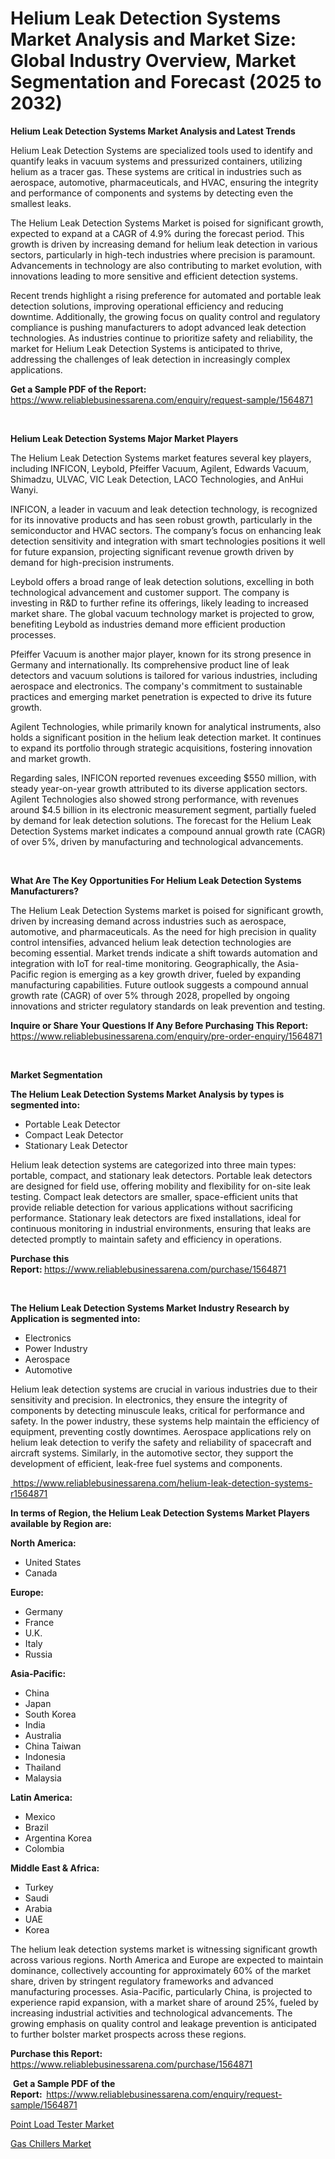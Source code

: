 <p><h1>Helium Leak Detection Systems Market Analysis and Market Size: Global Industry Overview, Market Segmentation and Forecast (2025 to 2032)</h1></p><p><strong>Helium Leak Detection Systems Market Analysis and Latest Trends</strong></p>
<p><p>Helium Leak Detection Systems are specialized tools used to identify and quantify leaks in vacuum systems and pressurized containers, utilizing helium as a tracer gas. These systems are critical in industries such as aerospace, automotive, pharmaceuticals, and HVAC, ensuring the integrity and performance of components and systems by detecting even the smallest leaks.</p><p>The Helium Leak Detection Systems Market is poised for significant growth, expected to expand at a CAGR of 4.9% during the forecast period. This growth is driven by increasing demand for helium leak detection in various sectors, particularly in high-tech industries where precision is paramount. Advancements in technology are also contributing to market evolution, with innovations leading to more sensitive and efficient detection systems. </p><p>Recent trends highlight a rising preference for automated and portable leak detection solutions, improving operational efficiency and reducing downtime. Additionally, the growing focus on quality control and regulatory compliance is pushing manufacturers to adopt advanced leak detection technologies. As industries continue to prioritize safety and reliability, the market for Helium Leak Detection Systems is anticipated to thrive, addressing the challenges of leak detection in increasingly complex applications.</p></p>
<p><strong>Get a Sample PDF of the Report:&nbsp;</strong> <a href="https://www.reliablebusinessarena.com/enquiry/request-sample/1564871?utm_campaign=1905&utm_medium=2&utm_source=Github&utm_content=ia&utm_term=11042025&utm_id=helium-leak-detection-systems">https://www.reliablebusinessarena.com/enquiry/request-sample/1564871</a></p>
<p>&nbsp;</p>
<p><strong>Helium Leak Detection Systems Major Market Players</strong></p>
<p><p>The Helium Leak Detection Systems market features several key players, including INFICON, Leybold, Pfeiffer Vacuum, Agilent, Edwards Vacuum, Shimadzu, ULVAC, VIC Leak Detection, LACO Technologies, and AnHui Wanyi. </p><p>INFICON, a leader in vacuum and leak detection technology, is recognized for its innovative products and has seen robust growth, particularly in the semiconductor and HVAC sectors. The company’s focus on enhancing leak detection sensitivity and integration with smart technologies positions it well for future expansion, projecting significant revenue growth driven by demand for high-precision instruments.</p><p>Leybold offers a broad range of leak detection solutions, excelling in both technological advancement and customer support. The company is investing in R&D to further refine its offerings, likely leading to increased market share. The global vacuum technology market is projected to grow, benefiting Leybold as industries demand more efficient production processes.</p><p>Pfeiffer Vacuum is another major player, known for its strong presence in Germany and internationally. Its comprehensive product line of leak detectors and vacuum solutions is tailored for various industries, including aerospace and electronics. The company's commitment to sustainable practices and emerging market penetration is expected to drive its future growth.</p><p>Agilent Technologies, while primarily known for analytical instruments, also holds a significant position in the helium leak detection market. It continues to expand its portfolio through strategic acquisitions, fostering innovation and market growth.</p><p>Regarding sales, INFICON reported revenues exceeding $550 million, with steady year-on-year growth attributed to its diverse application sectors. Agilent Technologies also showed strong performance, with revenues around $4.5 billion in its electronic measurement segment, partially fueled by demand for leak detection solutions. The forecast for the Helium Leak Detection Systems market indicates a compound annual growth rate (CAGR) of over 5%, driven by manufacturing and technological advancements.</p></p>
<p>&nbsp;</p>
<p><strong>What Are The Key Opportunities For Helium Leak Detection Systems Manufacturers?</strong></p>
<p><p>The Helium Leak Detection Systems market is poised for significant growth, driven by increasing demand across industries such as aerospace, automotive, and pharmaceuticals. As the need for high precision in quality control intensifies, advanced helium leak detection technologies are becoming essential. Market trends indicate a shift towards automation and integration with IoT for real-time monitoring. Geographically, the Asia-Pacific region is emerging as a key growth driver, fueled by expanding manufacturing capabilities. Future outlook suggests a compound annual growth rate (CAGR) of over 5% through 2028, propelled by ongoing innovations and stricter regulatory standards on leak prevention and testing.</p></p>
<p><strong>Inquire or Share Your Questions If Any Before Purchasing This Report:</strong> <a href="https://www.reliablebusinessarena.com/enquiry/pre-order-enquiry/1564871?utm_campaign=1905&utm_medium=2&utm_source=Github&utm_content=ia&utm_term=11042025&utm_id=helium-leak-detection-systems">https://www.reliablebusinessarena.com/enquiry/pre-order-enquiry/1564871</a></p>
<p>&nbsp;</p>
<p><strong>Market Segmentation</strong></p>
<p><strong>The Helium Leak Detection Systems Market Analysis by types is segmented into:</strong></p>
<p><ul><li>Portable Leak Detector</li><li>Compact Leak Detector</li><li>Stationary Leak Detector</li></ul></p>
<p><p>Helium leak detection systems are categorized into three main types: portable, compact, and stationary leak detectors. Portable leak detectors are designed for field use, offering mobility and flexibility for on-site leak testing. Compact leak detectors are smaller, space-efficient units that provide reliable detection for various applications without sacrificing performance. Stationary leak detectors are fixed installations, ideal for continuous monitoring in industrial environments, ensuring that leaks are detected promptly to maintain safety and efficiency in operations.</p></p>
<p><strong>Purchase this Report:&nbsp;</strong><a href="https://www.reliablebusinessarena.com/purchase/1564871?utm_campaign=1905&utm_medium=2&utm_source=Github&utm_content=ia&utm_term=11042025&utm_id=helium-leak-detection-systems">https://www.reliablebusinessarena.com/purchase/1564871</a></p>
<p>&nbsp;</p>
<p><strong>The Helium Leak Detection Systems Market Industry Research by Application is segmented into:</strong></p>
<p><ul><li>Electronics</li><li>Power Industry</li><li>Aerospace</li><li>Automotive</li></ul></p>
<p><p>Helium leak detection systems are crucial in various industries due to their sensitivity and precision. In electronics, they ensure the integrity of components by detecting minuscule leaks, critical for performance and safety. In the power industry, these systems help maintain the efficiency of equipment, preventing costly downtimes. Aerospace applications rely on helium leak detection to verify the safety and reliability of spacecraft and aircraft systems. Similarly, in the automotive sector, they support the development of efficient, leak-free fuel systems and components.</p></p>
<p><a href="https://www.reliablebusinessarena.com/helium-leak-detection-systems-r1564871?utm_campaign=1905&utm_medium=2&utm_source=Github&utm_content=ia&utm_term=11042025&utm_id=helium-leak-detection-systems">&nbsp;https://www.reliablebusinessarena.com/helium-leak-detection-systems-r1564871</a></p>
<p><strong>In terms of Region, the Helium Leak Detection Systems Market Players available by Region are:</strong></p>
<p>
    <p> <strong> North America: </strong>
        <ul>
            <li>United States</li>
            <li>Canada</li>
        </ul>
        </p> 
    <p> <strong> Europe: </strong>
        <ul>
            <li>Germany</li>
            <li>France</li>
            <li>U.K.</li>
            <li>Italy</li>
            <li>Russia</li>
        </ul>
        </p> 
    <p> <strong> Asia-Pacific: </strong>
        <ul>
            <li>China</li>
            <li>Japan</li>
            <li>South Korea</li>
            <li>India</li>
            <li>Australia</li>
            <li>China Taiwan</li>
            <li>Indonesia</li>
            <li>Thailand</li>
            <li>Malaysia</li>
        </ul>
        </p> 
    <p> <strong> Latin America: </strong>
        <ul>
            <li>Mexico</li>
            <li>Brazil</li>
            <li>Argentina Korea</li>
            <li>Colombia</li>
        </ul>
        </p> 
    <p> <strong> Middle East & Africa: </strong>
        <ul>
            <li>Turkey</li>
            <li>Saudi</li>
            <li>Arabia</li>
            <li>UAE</li>
            <li>Korea</li>
        </ul>
    </p>
    </p>
<p><p>The helium leak detection systems market is witnessing significant growth across various regions. North America and Europe are expected to maintain dominance, collectively accounting for approximately 60% of the market share, driven by stringent regulatory frameworks and advanced manufacturing processes. Asia-Pacific, particularly China, is projected to experience rapid expansion, with a market share of around 25%, fueled by increasing industrial activities and technological advancements. The growing emphasis on quality control and leakage prevention is anticipated to further bolster market prospects across these regions.</p></p>
<p><strong>Purchase this Report: </strong><a href="https://www.reliablebusinessarena.com/purchase/1564871?utm_campaign=1905&utm_medium=2&utm_source=Github&utm_content=ia&utm_term=11042025&utm_id=helium-leak-detection-systems">https://www.reliablebusinessarena.com/purchase/1564871</a></p>
<p>&nbsp;<strong>Get a Sample PDF of the Report:&nbsp;&nbsp;</strong><a href="https://www.reliablebusinessarena.com/enquiry/request-sample/1564871?utm_campaign=1905&utm_medium=2&utm_source=Github&utm_content=ia&utm_term=11042025&utm_id=helium-leak-detection-systems">https://www.reliablebusinessarena.com/enquiry/request-sample/1564871</a></p>
<p><strong></strong></p>
<p><p><a href="https://github.com/edacruz6/Market-Research-Report-List-1/blob/main/point-load-tester-market.md?utm_campaign=1905&utm_medium=2&utm_source=Github&utm_content=ia&utm_term=11042025&utm_id=helium-leak-detection-systems">Point Load Tester Market</a></p><p><a href="https://github.com/yankimber90yankim/Market-Research-Report-List-1/blob/main/gas-chillers-market.md?utm_campaign=1905&utm_medium=2&utm_source=Github&utm_content=ia&utm_term=11042025&utm_id=helium-leak-detection-systems">Gas Chillers Market</a></p></p>
